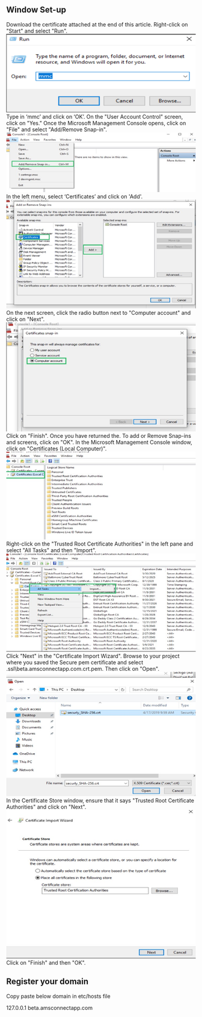 ## Window Set-up 

Download the certificate attached at the end of this article.
Right-click on "Start" and select "Run". 
![Alt text](image.png)
Type in ‘mmc’ and click on ‘OK’.
On the "User Account Control" screen, click on "Yes."
Once the Microsoft Management Console opens, click on "File" and select "Add/Remove Snap-in".
![Alt text](image-1.png)
In the left menu, select ‘Certificates’ and click on 'Add'.
![Alt text](image-7.png)
On the next screen, click the radio button next to "Computer account" and click on "Next".
![Alt text](image-2.png)
Click on "Finish". 
Once you have returned the. To add or Remove Snap-ins and screens, click on "OK".
In the Microsoft Management Console window, click on "Certificates (Local Computer)".
![Alt text](image-3.png)
Right-click on the "Trusted Root Certificate Authorities" in the left pane and select "All Tasks" and then "Import".
![Alt text](image-4.png)
Click "Next" in the "Certificate Import Wizard". 
Browse to your project where you saved the Secure pem certificate and select .ssl\beta.amsconnectapp.com.crt.pem. Then click on "Open".
![Alt text](image-5.png)
In the Certificate Store window, ensure that it says "Trusted Root Certificate Authorities" and click on "Next".
![Alt text](image-6.png)
Click on "Finish" and then "OK".

## Register your domain 

Copy paste below domain in etc/hosts file

127.0.0.1       beta.amsconnectapp.com